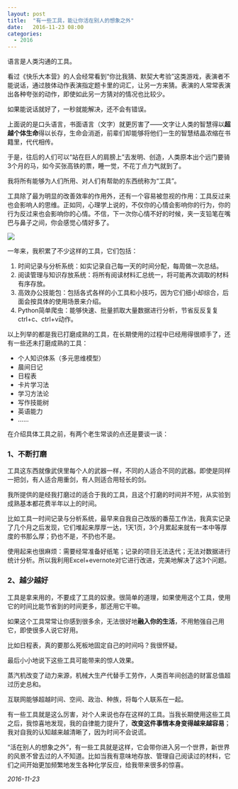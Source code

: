 ```yaml
---
layout: post
title:  "有一些工具，能让你活在别人的想象之外"
date:   2016-11-23 08:00
categories: 
  - 2016
---
```


语言是人类沟通的工具。

看过《快乐大本营》的人会经常看到“你比我猜、默契大考验”这类游戏，表演者不能说话，通过肢体动作表演指定题卡里的词汇，让另一方来猜。表演的人常常表演出各种夸张的动作，即使如此另一方猜对的情况也比较少。

如果能说话就好了，一秒就能解决，还不会有错误。

上面说的是口头语言，书面语言（文字）就更厉害了——文字让人类的智慧得以**超越个体生命**得以长存，生命会消逝，前辈们却能够将他们一生的智慧结晶浓缩在书籍里，代代相传。

于是，往后的人们可以“站在巨人的肩膀上”去发明、创造，人类原本出个远门要骑3个月的马，如今买张高铁的票，睡一觉，不花丁点力气就到了。

我将所有能够为人们所用、对人们有帮助的东西统称为“工具”。

工具除了最为明显的改善效率的作用外，还有一个容易被忽视的作用：工具反过来也会影响人的思维。正如同，心理学上说的，不仅你的心情会影响你的行为，你的行为反过来也会影响你的心情。不信，下一次你心情不好的时候，夹一支铅笔在嘴巴与鼻子之间，你会感觉心情好多了。

![](http://mmbiz.qpic.cn/mmbiz_jpg/cicG9K6Wf5FavllOdpvdTpdHj37W8gaFaDZPGTfwtoQmFpYYudeLzzso7Rms6sVNOj3ibAU2d7nFINFSJb3UibeFA/640?wx_fmt=jpeg&tp=webp&wxfrom=5&wx_lazy=1)

一年来，我积累了不少这样的工具，它们包括：

1. 时间记录与分析系统：如实记录自己每一天的时间分配，每周做一次总结。
2. 阅读管理与知识存放系统：将所有阅读材料汇总统一，将可能再次调取的材料有序存放。
3. 高效办公技能包：包括各式各样的小工具和小技巧，因为它们细小却综合，后面会按具体的使用场景来介绍。
4. Python简单爬虫：能够快速、批量抓取大量数据进行分析，节省反反复复ctrl+c、ctrl+v动作。

以上列举的都是我已打磨成熟的工具，在长期使用的过程中已经用得很顺手了，还有一些还未打磨成熟的工具：

- 个人知识体系（多元思维模型）
- 晨间日记
- 日程表
- 卡片学习法
- 学习方法论
- 写作技能树
- 英语能力
- ……

在介绍具体工具之前，有两个老生常谈的点还是要谈一谈：

### 1、不断打磨

工具这东西就像武侠里每个人的武器一样，不同的人适合不同的武器。即使是同样一把剑，有人适合用重剑，有人则适合用轻长的剑。

我所提供的是经我打磨过的适合于我的工具，且这个打磨的时间并不短，从实验到成熟基本都花费半年以上的时间。

比如工具一时间记录与分析系统，最早来自我自己改版的番茄工作法，我真实记录了几个月之后发现，它们堆起来厚厚一达，1天1页，3个月累起来就有一本中等厚度的书那么厚；扔也不是，不扔也不是。

使用起来也很麻烦：需要经常准备好纸笔；记录的项目无法迭代；无法对数据进行统计分析。所以我利用Excel+evernote对它进行改进，完美地解决了这3个问题。

### 2、越少越好

工具是拿来用的，不要成了工具的奴隶。很简单的道理，如果使用这个工具，使用它的时间比能节省到的时间更多，那还用它干嘛。

如果这个工具常常让你感到很多余，无法很好地**融入你的生活**，不用勉强自己用它，即使很多人说它好用。

比如日程表，真的要那么死板地固定自己的时间吗？我很怀疑。

最后小小地说下这些工具可能带来的惊人效果。

蒸汽机改变了动力来源，机械大生产代替手工劳作，人类百年间创造的财富总值超过历史总和。

互联网能够超越时间、空间、政治、种族，将每个人联系在一起。

有一些工具就是这么厉害，对个人来说也存在这样的工具。当我长期使用这些工具之后，我惊喜地发现，我的自律能力提升了，**改变这件事情本身变得越来越容易**；我对自我的认知越来越清晰了，因为时间不会说谎。

“活在别人的想象之外”，有一些工具就是这样，它会带你进入另一个世界，新世界的风景不曾去过的人不知道。比如当我有意味地存放、管理自己阅读过的材料，它们之间开始更加频繁地发生各种化学反应，给我带来很多的惊喜。

*2016-11-23*